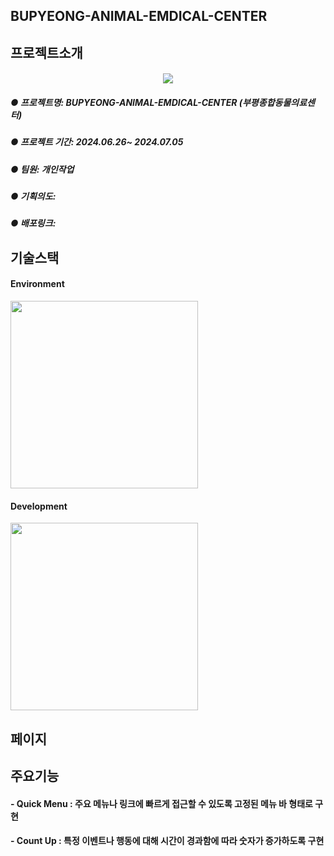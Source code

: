 ## BUPYEONG-ANIMAL-EMDICAL-CENTER
## 프로젝트소개
#### <p align="center"><img src="https://github.com/kimjiwon9803/BUPYEONG-ANIMAL-EMDICAL-CENTER/assets/138649745/9b663c85-27c4-488a-9b8c-98b96c4d67ff">
##### ● 프로젝트명: BUPYEONG-ANIMAL-EMDICAL-CENTER (부평종합동물의료센터)
##### ● 프로젝트 기간: 2024.06.26~ 2024.07.05
##### ● 팀원: 개인작업
##### ● 기획의도: 
##### ● 배포링크: 
## 기술스택
#### Environment<br/>
<img src="https://github.com/kimjiwon9803/BUPYEONG-ANIMAL-EMDICAL-CENTER/assets/138649745/8eddbe99-765b-4dc9-81a9-649a2f7f3121" width="300"/> <br/>
#### Development 
<img src="https://github.com/kimjiwon9803/BUPYEONG-ANIMAL-EMDICAL-CENTER/assets/138649745/5b6aeb4b-d396-4fa8-ad87-ea12b2a6bf80" width="300"/>

## 페이지


## 주요기능
#### - Quick Menu : 주요 메뉴나 링크에 빠르게 접근할 수 있도록 고정된 메뉴 바 형태로 구현
#### - Count Up : 특정 이벤트나 행동에 대해 시간이 경과함에 따라 숫자가 증가하도록 구현


